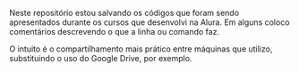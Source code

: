 Neste repositório estou salvando os códigos que foram sendo apresentados durante os cursos que desenvolvi na Alura. Em alguns coloco comentários descrevendo o que a linha ou comando faz.

O intuito é o compartilhamento mais prático entre máquinas que utilizo, substituindo o uso do Google Drive, por exemplo.